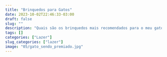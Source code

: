 ```yaml
---
title: "Brinquedos para Gatos"
date: 2023-10-02T22:46:33-03:00
draft: false
slug: ""
description: "Quais são os brinquedos mais recomendados para o meu gato?"
tags: []
categories: ["Lazer"]
slug_categories: ["lazer"] 
image: "05/gato_sendo_premiado.jpg"
---
```


